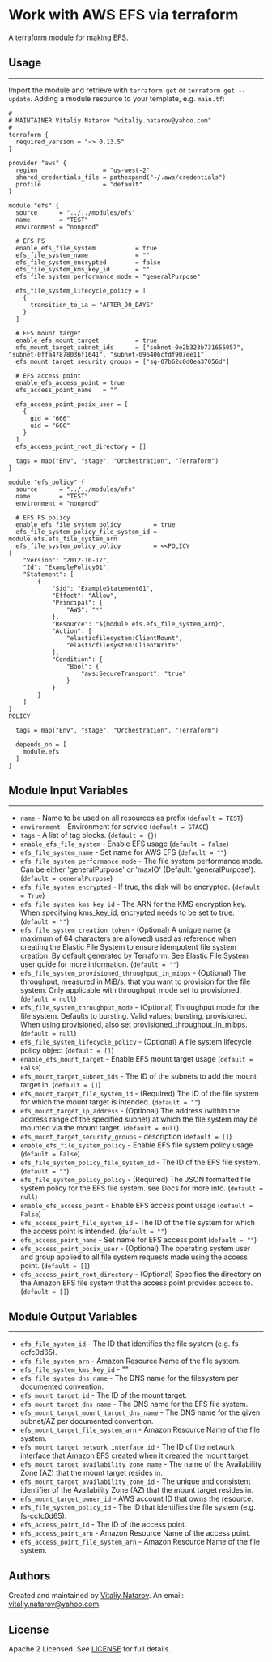 # Work with AWS EFS via terraform

A terraform module for making EFS.


## Usage
----------------------
Import the module and retrieve with ```terraform get``` or ```terraform get --update```. Adding a module resource to your template, e.g. `main.tf`:

```
#
# MAINTAINER Vitaliy Natarov "vitaliy.natarov@yahoo.com"
#
terraform {
  required_version = "~> 0.13.5"
}

provider "aws" {
  region                  = "us-west-2"
  shared_credentials_file = pathexpand("~/.aws/credentials")
  profile                 = "default"
}

module "efs" {
  source      = "../../modules/efs"
  name        = "TEST"
  environment = "nonprod"

  # EFS FS
  enable_efs_file_system           = true
  efs_file_system_name             = ""
  efs_file_system_encrypted        = false
  efs_file_system_kms_key_id       = ""
  efs_file_system_performance_mode = "generalPurpose"

  efs_file_system_lifecycle_policy = [
    {
      transition_to_ia = "AFTER_90_DAYS"
    }
  ]

  # EFS mount target
  enable_efs_mount_target          = true
  efs_mount_target_subnet_ids      = ["subnet-0e2b323b731655057", "subnet-0ffa47878036f1641", "subnet-096406cfdf907ee11"]
  efs_mount_target_security_groups = ["sg-07b62c0d0ea37056d"]

  # EFS access point
  enable_efs_access_point = true
  efs_access_point_name   = ""

  efs_access_point_posix_user = [
    {
      gid = "666"
      uid = "666"
    }
  ]
  efs_access_point_root_directory = []

  tags = map("Env", "stage", "Orchestration", "Terraform")
}

module "efs_policy" {
  source      = "../../modules/efs"
  name        = "TEST"
  environment = "nonprod"

  # EFS FS policy
  enable_efs_file_system_policy         = true
  efs_file_system_policy_file_system_id = module.efs.efs_file_system_arn
  efs_file_system_policy_policy         = <<POLICY
{
    "Version": "2012-10-17",
    "Id": "ExamplePolicy01",
    "Statement": [
        {
            "Sid": "ExampleStatement01",
            "Effect": "Allow",
            "Principal": {
                "AWS": "*"
            },
            "Resource": "${module.efs.efs_file_system_arn}",
            "Action": [
                "elasticfilesystem:ClientMount",
                "elasticfilesystem:ClientWrite"
            ],
            "Condition": {
                "Bool": {
                    "aws:SecureTransport": "true"
                }
            }
        }
    ]
}
POLICY

  tags = map("Env", "stage", "Orchestration", "Terraform")

  depends_on = [
    module.efs
  ]
}
```

## Module Input Variables
----------------------
- `name` - Name to be used on all resources as prefix (`default = TEST`)
- `environment` - Environment for service (`default = STAGE`)
- `tags` - A list of tag blocks. (`default = {}`)
- `enable_efs_file_system` - Enable EFS usage (`default = False`)
- `efs_file_system_name` - Set name for AWS EFS (`default = ""`)
- `efs_file_system_performance_mode` - The file system performance mode. Can be either 'generalPurpose' or 'maxIO' (Default: 'generalPurpose'). (`default = generalPurpose`)
- `efs_file_system_encrypted` - If true, the disk will be encrypted. (`default = True`)
- `efs_file_system_kms_key_id` - The ARN for the KMS encryption key. When specifying kms_key_id, encrypted needs to be set to true. (`default = ""`)
- `efs_file_system_creation_token` - (Optional) A unique name (a maximum of 64 characters are allowed) used as reference when creating the Elastic File System to ensure idempotent file system creation. By default generated by Terraform. See Elastic File System user guide for more information. (`default = ""`)
- `efs_file_system_provisioned_throughput_in_mibps` - (Optional) The throughput, measured in MiB/s, that you want to provision for the file system. Only applicable with throughput_mode set to provisioned. (`default = null`)
- `efs_file_system_throughput_mode` - (Optional) Throughput mode for the file system. Defaults to bursting. Valid values: bursting, provisioned. When using provisioned, also set provisioned_throughput_in_mibps. (`default = null`)
- `efs_file_system_lifecycle_policy` - (Optional) A file system lifecycle policy object (`default = []`)
- `enable_efs_mount_target` - Enable EFS mount target usage (`default = False`)
- `efs_mount_target_subnet_ids` - The ID of the subnets to add the mount target in. (`default = []`)
- `efs_mount_target_file_system_id` - (Required) The ID of the file system for which the mount target is intended. (`default = ""`)
- `efs_mount_target_ip_address` - (Optional) The address (within the address range of the specified subnet) at which the file system may be mounted via the mount target. (`default = null`)
- `efs_mount_target_security_groups` - description (`default = []`)
- `enable_efs_file_system_policy` - Enable EFS file system policy usage (`default = False`)
- `efs_file_system_policy_file_system_id` - The ID of the EFS file system. (`default = ""`)
- `efs_file_system_policy_policy` - (Required) The JSON formatted file system policy for the EFS file system. see Docs for more info. (`default = null`)
- `enable_efs_access_point` - Enable EFS access point usage (`default = False`)
- `efs_access_point_file_system_id` - The ID of the file system for which the access point is intended. (`default = ""`)
- `efs_access_point_name` - Set name for EFS access point (`default = ""`)
- `efs_access_point_posix_user` - (Optional) The operating system user and group applied to all file system requests made using the access point. (`default = []`)
- `efs_access_point_root_directory` - (Optional) Specifies the directory on the Amazon EFS file system that the access point provides access to.  (`default = []`)

## Module Output Variables
----------------------
- `efs_file_system_id` - The ID that identifies the file system (e.g. fs-ccfc0d65).
- `efs_file_system_arn` - Amazon Resource Name of the file system.
- `efs_file_system_kms_key_id` - ""
- `efs_file_system_dns_name` - The DNS name for the filesystem per documented convention.
- `efs_mount_target_id` - The ID of the mount target.
- `efs_mount_target_dns_name` - The DNS name for the EFS file system.
- `efs_mount_target_mount_target_dns_name` - The DNS name for the given subnet/AZ per documented convention.
- `efs_mount_target_file_system_arn` - Amazon Resource Name of the file system.
- `efs_mount_target_network_interface_id` - The ID of the network interface that Amazon EFS created when it created the mount target.
- `efs_mount_target_availability_zone_name` - The name of the Availability Zone (AZ) that the mount target resides in.
- `efs_mount_target_availability_zone_id` - The unique and consistent identifier of the Availability Zone (AZ) that the mount target resides in.
- `efs_mount_target_owner_id` - AWS account ID that owns the resource.
- `efs_file_system_policy_id` - The ID that identifies the file system (e.g. fs-ccfc0d65).
- `efs_access_point_id` - The ID of the access point.
- `efs_access_point_arn` - Amazon Resource Name of the access point.
- `efs_access_point_file_system_arn` - Amazon Resource Name of the file system.


## Authors

Created and maintained by [Vitaliy Natarov](https://github.com/SebastianUA). An email: [vitaliy.natarov@yahoo.com](vitaliy.natarov@yahoo.com).

## License

Apache 2 Licensed. See [LICENSE](https://github.com/SebastianUA/terraform/blob/master/LICENSE) for full details.
